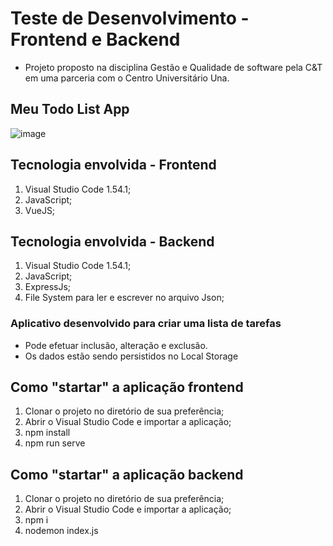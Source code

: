 # Teste de Desenvolvimento - Frontend e Backend

- Projeto proposto na disciplina Gestão e Qualidade de software pela C&T em uma parceria com o Centro Universitário Una.

## Meu Todo List App

![image](https://user-images.githubusercontent.com/67280323/125173153-22c9ec00-e194-11eb-8150-8c57c1f61cff.png)


## Tecnologia envolvida - Frontend

1. Visual Studio Code 1.54.1;
1. JavaScript;
1. VueJS;

## Tecnologia envolvida - Backend

1. Visual Studio Code 1.54.1;
1. JavaScript;
1. ExpressJs;
1. File System para ler e escrever no arquivo Json;


### Aplicativo desenvolvido para criar uma lista de tarefas

- Pode efetuar inclusão, alteração e exclusão.
- Os dados estão sendo persistidos no Local Storage 


## Como "startar" a aplicação frontend

1. Clonar o projeto no diretório de sua preferência;
1. Abrir o Visual Studio Code e importar a aplicação;
1. npm install
1. npm run serve


## Como "startar" a aplicação backend

1. Clonar o projeto no diretório de sua preferência;
1. Abrir o Visual Studio Code e importar a aplicação;
1. npm i
1. nodemon index.js


